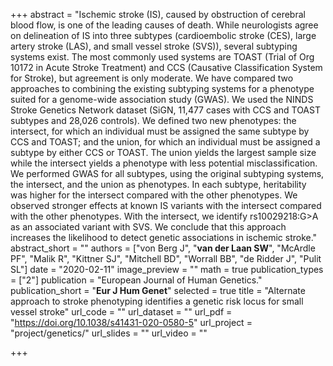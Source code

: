 +++
abstract = "Ischemic stroke (IS), caused by obstruction of cerebral blood flow, is one of the leading causes of death. While neurologists agree on delineation of IS into three subtypes (cardioembolic stroke (CES), large artery stroke (LAS), and small vessel stroke (SVS)), several subtyping systems exist. The most commonly used systems are TOAST (Trial of Org 10172 in Acute Stroke Treatment) and CCS (Causative Classification System for Stroke), but agreement is only moderate. We have compared two approaches to combining the existing subtyping systems for a phenotype suited for a genome-wide association study (GWAS). We used the NINDS Stroke Genetics Network dataset (SiGN, 11,477 cases with CCS and TOAST subtypes and 28,026 controls). We defined two new phenotypes: the intersect, for which an individual must be assigned the same subtype by CCS and TOAST; and the union, for which an individual must be assigned a subtype by either CCS or TOAST. The union yields the largest sample size while the intersect yields a phenotype with less potential misclassification. We performed GWAS for all subtypes, using the original subtyping systems, the intersect, and the union as phenotypes. In each subtype, heritability was higher for the intersect compared with the other phenotypes. We observed stronger effects at known IS variants with the intersect compared with the other phenotypes. With the intersect, we identify rs10029218:G>A as an associated variant with SVS. We conclude that this approach increases the likelihood to detect genetic associations in ischemic stroke."
abstract_short = ""
authors = ["von Berg J", "**van der Laan SW**", "McArdle PF", "Malik R", "Kittner SJ", "Mitchell BD", "Worrall BB", "de Ridder J", "Pulit SL"]
date = "2020-02-11"
image_preview = ""
math = true
publication_types = ["2"]
publication = "European Journal of Human Genetics."
publication_short = "**Eur J Hum Genet**"
selected = true
title = "Alternate approach to stroke phenotyping identifies a genetic risk locus for small vessel stroke"
url_code = ""
url_dataset = ""
url_pdf = "https://doi.org/10.1038/s41431-020-0580-5"
url_project = "project/genetics/"
url_slides = ""
url_video = ""

+++
